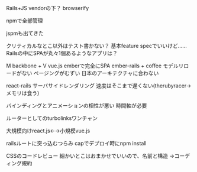 Rails+JS
vendorの下？
browserify

npmで全部管理

jspmも出てきた

クリティカルなとこ以外はテスト書かない？
基本feature specでいいけど……
Railsの中にSPAが丸々1個あるようなアプリは？

M backbone + V vue.js
emberで完全にSPA ember-rails + coffee
モデルリロードがない ページングがむずい
日本のアーキテクチャに合わない

react-rails サーバサイドレンダリング
速度はそこまで遅くない(therubyracer→メモリは食う)

バインディングとアニメーションの相性が悪い
時間軸が必要

ルーターとしてのturbolinksワンチャン

大規模向けreact.js←→小規模vue.js

railsルートに突っ込むつらみ
capでデプロイ時にnpm install

CSSのコードレビュー
細かいとこはおまかせでいいので、名前と構造
→コーディング規約
